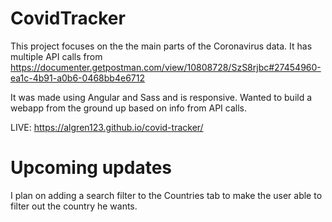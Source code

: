 # CovidTracker

This project focuses on the the main parts of the Coronavirus data. It has multiple API calls from https://documenter.getpostman.com/view/10808728/SzS8rjbc#27454960-ea1c-4b91-a0b6-0468bb4e6712

It was made using Angular and Sass and is responsive. Wanted to build a webapp from the ground up based on info from API calls.

LIVE: https://algren123.github.io/covid-tracker/

# Upcoming updates

I plan on adding a search filter to the Countries tab to make the user able to filter out the country he wants.
